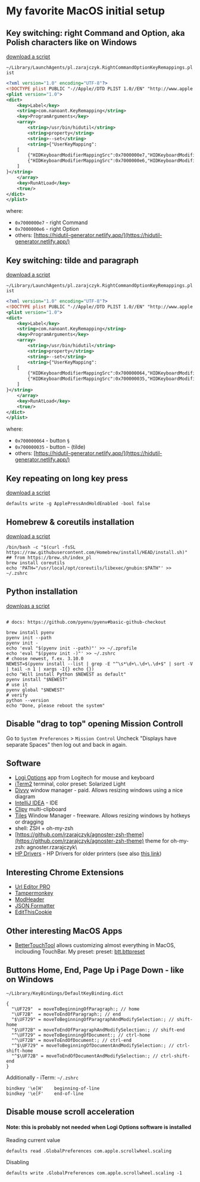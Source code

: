# My favorite MacOS initial setup

## Key switching: right Command and Option, aka Polish characters like on Windows
[download a script](resources/macos-switch-right-command-option.sh)

`~/Library/LaunchAgents/pl.zarajczyk.RightCommandOptionKeyRemappings.plist`
```xml
<?xml version="1.0" encoding="UTF-8"?>
<!DOCTYPE plist PUBLIC "-//Apple//DTD PLIST 1.0//EN" "http://www.apple.com/DTDs/PropertyList-1.0.dtd">
<plist version="1.0">
<dict>
    <key>Label</key>
    <string>com.nanoant.KeyRemapping</string>
    <key>ProgramArguments</key>
    <array>
        <string>/usr/bin/hidutil</string>
        <string>property</string>
        <string>--set</string>
        <string>{"UserKeyMapping":
    [
        {"HIDKeyboardModifierMappingSrc":0x7000000e7,"HIDKeyboardModifierMappingDst":0x7000000e6},
        {"HIDKeyboardModifierMappingSrc":0x7000000e6,"HIDKeyboardModifierMappingDst":0x7000000e7}
    ]
}</string>
    </array>
    <key>RunAtLoad</key>
    <true/>
</dict>
</plist>
```
where:
* `0x7000000e7` - right Command
* `0x7000000e6` - right Option
* others: [https://hidutil-generator.netlify.app/](https://hidutil-generator.netlify.app/)

## Key switching: tilde and paragraph
[download a script](resources/macos-switch-tilde-paragraph.sh)

`~/Library/LaunchAgents/pl.zarajczyk.RightCommandOptionKeyRemappings.plist`
```xml
<?xml version="1.0" encoding="UTF-8"?>
<!DOCTYPE plist PUBLIC "-//Apple//DTD PLIST 1.0//EN" "http://www.apple.com/DTDs/PropertyList-1.0.dtd">
<plist version="1.0">
<dict>
    <key>Label</key>
    <string>com.nanoant.KeyRemapping</string>
    <key>ProgramArguments</key>
    <array>
        <string>/usr/bin/hidutil</string>
        <string>property</string>
        <string>--set</string>
        <string>{"UserKeyMapping":
    [
        {"HIDKeyboardModifierMappingSrc":0x700000064,"HIDKeyboardModifierMappingDst":0x700000035},
        {"HIDKeyboardModifierMappingSrc":0x700000035,"HIDKeyboardModifierMappingDst":0x700000064}
    ]
}</string>
    </array>
    <key>RunAtLoad</key>
    <true/>
</dict>
</plist>
```
where:
* `0x700000064` - button `§`
* `0x700000035` - button `~` (tilde)
* others: [https://hidutil-generator.netlify.app/](https://hidutil-generator.netlify.app/)

## Key repeating on long key press
[download a script](resources/macos-key-repeating-on-long-press.sh)
```shell
defaults write -g ApplePressAndHoldEnabled -bool false
```

## Homebrew & coreutils installation
[download a script](resources/macos-install-brew-coreutils.sh)
```shell
/bin/bash -c "$(curl -fsSL https://raw.githubusercontent.com/Homebrew/install/HEAD/install.sh)"  ## from https://brew.sh/index_pl
brew install coreutils
echo 'PATH="/usr/local/opt/coreutils/libexec/gnubin:$PATH"' >> ~/.zshrc
```
## Python installation
[downloas a script](resources/macos-install-python.sh)
```shell

# docs: https://github.com/pyenv/pyenv#basic-github-checkout

brew install pyenv
pyenv init --path
pyenv init -
echo 'eval "$(pyenv init --path)"' >> ~/.zprofile
echo 'eval "$(pyenv init -)"' >> ~/.zshrc
# choose newest, f.ex. 3.10.0
NEWEST=$(pyenv install --list | grep -E "^\s*\d+\.\d+\.\d+$" | sort -V | tail -n 1 | xargs -I{} echo {})
echo "Will install Python $NEWEST as default"
pyenv install "$NEWEST"
# use it
pyenv global "$NEWEST"
# verify
python --version
echo "Done, please reboot the system"
```

## Disable "drag to top" opening Mission Controll

Go to `System Preferences` > `Mission Control`
Uncheck "Displays have separate Spaces" then log out and back in again.

## Software
 - [Logi Options](https://www.logitech.com/pl-pl/software/options.html) app from Logitech for mouse and keyboard
 - [iTerm2](https://iterm2.com/) terminal, color preset: Solarized Light 
 - [Divvy](https://mizage.com/divvy/) window manager - paid. Allows resizing windows using a nice diagram
 - [IntelliJ IDEA](https://www.jetbrains.com/idea/download/) - IDE
 - [Clipy](https://clipy-app.com/) multi-clipboard
 - [Tiles](https://www.sempliva.com/tiles/) Window Manager - freeware. Allows resizing windows by hotkeys or dragging
 - shell: ZSH + oh-my-zsh
 - [https://github.com/rzarajczyk/agnoster-zsh-theme](https://github.com/rzarajczyk/agnoster-zsh-theme) theme for oh-my-zsh: agnoster.rzarajczyk\
 - [HP Drivers](https://support.apple.com/kb/DL1888?locale=en_US) - HP Drivers for older printers (see also [this link](https://h30434.www3.hp.com/t5/Printers-Knowledge-Base/Having-problems-installing-older-HP-Printers-on-later-macOS/ta-p/7946104))

## Interesting Chrome Extensions
 - [Url Editor PRO](https://chrome.google.com/webstore/detail/url-editor-pro/maoigfcibanjdgnepaiiadjhgmejclea)
 - [Tampermonkey](https://chrome.google.com/webstore/detail/tampermonkey/dhdgffkkebhmkfjojejmpbldmpobfkfo)
 - [ModHeader](https://chrome.google.com/webstore/detail/modheader/idgpnmonknjnojddfkpgkljpfnnfcklj)
 - [JSON Formatter](https://chrome.google.com/webstore/detail/json-formatter/bcjindcccaagfpapjjmafapmmgkkhgoa)
 - [EditThisCookie](https://chrome.google.com/webstore/detail/editthiscookie/fngmhnnpilhplaeedifhccceomclgfbg)

## Other interesting MacOS Apps
 - [BetterTouchTool](https://folivora.ai/) allows customizing almost everything in MacOS, inclouding TouchBar. My preset: preset: [btt.bttpreset](resources/btt.bttpreset)

## Buttons Home, End, Page Up i Page Down - like on Windows

`~/Library/KeyBindings/DefaultKeyBinding.dict`
```shell
{
  "\UF729"  = moveToBeginningOfParagraph:; // home
  "\UF72B"  = moveToEndOfParagraph:; // end
  "$\UF729" = moveToBeginningOfParagraphAndModifySelection:; // shift-home
  "$\UF72B" = moveToEndOfParagraphAndModifySelection:; // shift-end
  "^\UF729" = moveToBeginningOfDocument:; // ctrl-home
  "^\UF72B" = moveToEndOfDocument:; // ctrl-end
  "^$\UF729" = moveToBeginningOfDocumentAndModifySelection:; // ctrl-shift-home
  "^$\UF72B" = moveToEndOfDocumentAndModifySelection:; // ctrl-shift-end
}
```

Additionally - iTerm:
`~/.zshrc`
```shell
bindkey '\e[H'    beginning-of-line
bindkey '\e[F'    end-of-line
```

## Disable mouse scroll acceleration
#### Note: this is probably not needed when Logi Options software is installed
Reading current value
```shell
defaults read .GlobalPreferences com.apple.scrollwheel.scaling
```
Disabling
```shell
defaults write .GlobalPreferences com.apple.scrollwheel.scaling -1
```
